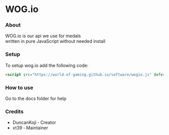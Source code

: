 #  WOG.io
### About
WOG.io is our api we use for medals<br/>
written in pure JavaScript without needed install
### Setup
To setup wog.io add the following code:
```html
<script src="https://world-of-gaming.github.io/software/wogio.js" defer></script>
```
### How to use
Go to the docs folder for help
### Credits
- DuncanKoji &dash; Creator
- xt39 &dash; Maintainer